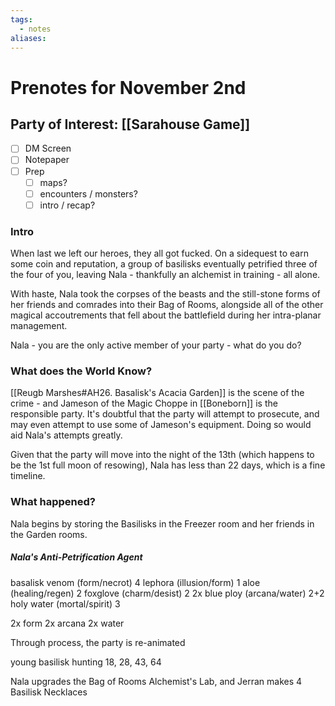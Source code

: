 ```yaml
---
tags:
  - notes
aliases:
---
```


# Prenotes for November 2nd
## Party of Interest: [[Sarahouse Game]]
- [ ] DM Screen
- [ ] Notepaper
- [ ] Prep
	- [ ] maps?
	- [ ] encounters / monsters?
	- [ ] intro / recap?

### Intro
When last we left our heroes, they all got fucked. On a sidequest to earn some coin and reputation, a group of basilisks eventually petrified three of the four of you, leaving Nala - thankfully an alchemist in training - all alone. 

With haste, Nala took the corpses of the beasts and the still-stone forms of her friends and comrades into their Bag of Rooms, alongside all of the other magical accoutrements that fell about the battlefield during her intra-planar management.

Nala - you are the only active member of your party - what do you do?

### What does the World Know?

[[Reugb Marshes#AH26. Basalisk's Acacia Garden]] is the scene of the crime - and Jameson of the Magic Choppe in [[Boneborn]] is the responsible party. It's doubtful that the party will attempt to prosecute, and may even attempt to use some of Jameson's equipment. Doing so would aid Nala's attempts greatly.

Given that the party will move into the night of the 13th (which happens to be the 1st full moon of resowing), Nala has less than 22 days, which is a fine timeline.

### What happened?

Nala begins by storing the Basilisks in the Freezer room and her friends in the Garden rooms. 

##### Nala's Anti-Petrification Agent
basalisk venom (form/necrot) 4
lephora (illusion/form) 1
aloe (healing/regen) 2
foxglove (charm/desist) 2
2x blue ploy (arcana/water) 2+2
holy water (mortal/spirit) 3

2x form
2x arcana
2x water

Through process, the party is re-animated

young basilisk hunting
18, 28, 43, 64

Nala upgrades the Bag of Rooms Alchemist's Lab, and Jerran makes 4 Basilisk Necklaces